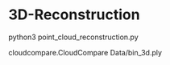 # 3D-Reconstruction

python3 point_cloud_reconstruction.py

cloudcompare.CloudCompare Data/bin_3d.ply
